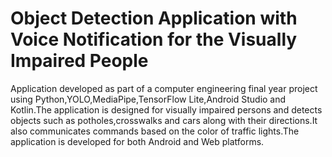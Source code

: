 # Object Detection Application with Voice Notification for the Visually Impaired People
Application developed as part of a computer engineering final year project using Python,YOLO,MediaPipe,TensorFlow Lite,Android Studio and Kotlin.The application is designed for visually impaired persons and detects objects such as potholes,crosswalks and cars along with their directions.It also communicates commands based on the color of traffic lights.The application is developed for both Android and Web platforms.
